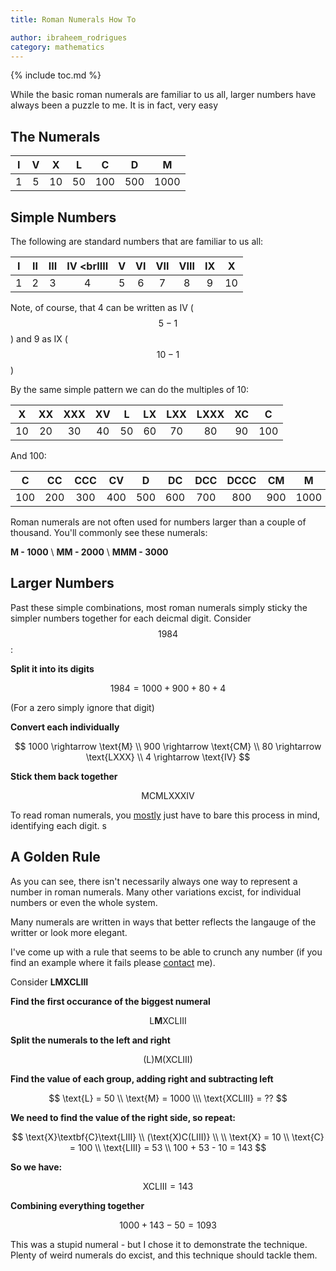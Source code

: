 ```yaml
---
title: Roman Numerals How To

author: ibraheem_rodrigues
category: mathematics
---
```


{% include toc.md %}

While the basic roman numerals are familiar to us all, larger numbers have always been a puzzle to me. It is in fact, very easy

## The Numerals

| I | V | X  | L  |  C  |  D  |  M   |
|:-:|:-:|:--:|:--:|:---:|:---:|:----:|
| 1 | 5 | 10 | 50 | 100 | 500 | 1000 |

## Simple Numbers

The following are standard numbers that are familiar to us all:

| I | II | III | IV <brIIII | V | VI | VII | VIII | IX | X  |
|:-:|:--:|:---:|:------------:|:-:|:--:|:---:|:----:|:--:|:--:|
| 1 | 2  |  3  |      4       | 5 | 6  |  7  |  8   | 9  | 10 |

Note, of course, that 4 can be written as IV ($$5 - 1$$) and 9 as IX ($$10 - 1$$)

By the same simple pattern we can do the multiples of 10:

| X  | XX | XXX | XV | L  | LX | LXX | LXXX | XC |  C  |
|:--:|:--:|:---:|:--:|:--:|:--:|:---:|:----:|:--:|:---:|
| 10 | 20 | 30  | 40 | 50 | 60 | 70  |  80  | 90 | 100 |

And 100:

|  C  | CC  | CCC | CV  |  D  | DC  | DCC | DCCC | CM  |  M   |
|:---:|:---:|:---:|:---:|:---:|:---:|:---:|:----:|:---:|:----:|
| 100 | 200 | 300 | 400 | 500 | 600 | 700 | 800  | 900 | 1000 |

Roman numerals are not often used for numbers larger than a couple of thousand. You'll commonly see these numerals:

**M - 1000** \\
**MM - 2000** \\
**MMM - 3000**

## Larger Numbers

Past these simple combinations, most roman numerals simply sticky the simpler numbers together for each deicmal digit.
Consider $$1984$$:

**Split it into its digits**

$$ 1984 = 1000 + 900 + 80 + 4 $$

(For a zero simply ignore that digit)

**Convert each individually**

$$
1000 \rightarrow \text{M} \\
900 \rightarrow \text{CM} \\
80 \rightarrow \text{LXXX} \\
4 \rightarrow \text{IV}
$$

**Stick them back together**

$$ \text{MCMLXXXIV} $$

To read roman numerals, you [mostly](#a-golden-rule) just have to bare this process in mind,  identifying each digit.
s
## A Golden Rule

As you can see, there isn't necessarily always one way to represent a number in roman numerals. Many other variations excist, for individual numbers or even the whole system.

Many numerals are written in ways that better reflects the langauge of the writter or look more elegant.

I've come up with a rule that seems to be able to crunch any number (if you find an example where it fails please [contact](mailto:contact@ibraheemrodrigues.com) me).

Consider **LMXCLIII**

**Find the first occurance of the biggest numeral**

$$ \text{L}\textbf{M}\text{XCLIII} $$

**Split the numerals to the left and right**

$$ (\text{L)M(XCLIII)} $$

**Find the value of each group, adding right and subtracting left**

$$ 
\text{L} = 50 \\
\text{M} = 1000 \\\
\text{XCLIII} = ?? 
$$ 

**We need to find the value of the right side, so repeat:**

$$ 
\text{X}\textbf{C}\text{LIII} \\
(\text{X)C(LIII)} \\ \\
\text{X} = 10 \\
\text{C} = 100 \\
\text{LIII} = 53 \\
100 + 53 - 10 = 143
$$

**So we have:**

$$
\text{XCLIII} = 143
$$

**Combining everything together**

$$
1000 + 143 - 50 = 1093
$$

This was a stupid numeral - but I chose it to demonstrate the technique. Plenty of weird numerals do excist, and this technique should tackle them.